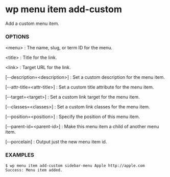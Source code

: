 # wp menu item add-custom

Add a custom menu item.

### OPTIONS

&lt;menu&gt;
: The name, slug, or term ID for the menu.

&lt;title&gt;
: Title for the link.

&lt;link&gt;
: Target URL for the link.

[\--description=&lt;description&gt;]
: Set a custom description for the menu item.

[\--attr-title=&lt;attr-title&gt;]
: Set a custom title attribute for the menu item.

[\--target=&lt;target&gt;]
: Set a custom link target for the menu item.

[\--classes=&lt;classes&gt;]
: Set a custom link classes for the menu item.

[\--position=&lt;position&gt;]
: Specify the position of this menu item.

[\--parent-id=&lt;parent-id&gt;]
: Make this menu item a child of another menu item.

[\--porcelain]
: Output just the new menu item id.

### EXAMPLES

    $ wp menu item add-custom sidebar-menu Apple http://apple.com
    Success: Menu item added.


